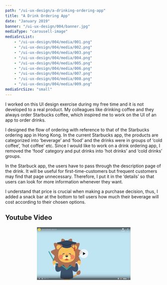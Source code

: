 ```yaml
---
path: "/ui-ux-design/a-drinking-ordering-app"
title: "A Drink Ordering App"
date: "January 2019"
banner: "/ui-ux-design/004/banner.jpg"
mediaType: "carousell-image"
mediaSrcList:
    - "/ui-ux-design/004/media/001.png"
    - "/ui-ux-design/004/media/002.png"
    - "/ui-ux-design/004/media/003.png"
    - "/ui-ux-design/004/media/004.png"
    - "/ui-ux-design/004/media/005.png"
    - "/ui-ux-design/004/media/006.png"
    - "/ui-ux-design/004/media/007.png"
    - "/ui-ux-design/004/media/008.png"
    - "/ui-ux-design/004/media/009.png"
mediaSrcSize: "small"
---
```


I worked on this UI design exercise during my free time and it is not developed to a real product. My colleagues like drinking coffee and they always order Starbucks coffee, which inspired me to work on the UI of an app to order drinks.

I designed the flow of ordering with reference to that of the Starbucks ordering app in Hong Kong. In the current Starbucks app, the products are categorized into ‘beverage’ and ‘food’ and the drinks were in groups of ‘cold coffee’, ‘hot coffee’ etc. Since I would like to work on a drink ordering app, I removed the ‘food’ category and put drinks into ‘hot drinks’ and ‘cold drinks’ groups.

In the Starbuck app, the users have to pass through the description page of the drink. It will be useful for first-time-customers but frequent customers may find that page unnecessary. Therefore, I put it in the ‘details’ so that users can look for more information whenever they want.

I understand that price is crucial when making a purchase decision, thus, I added a snack bar at the bottom to tell users how much their beverage will cost according to their chosen options.

## Youtube Video

<div style="margin:0px auto; text-align:center;">
    <a href="https://www.youtube.com/watch?v=q2XzTIiyTGw">
        <img src="/graphic-design/004/cover.png" alt="Youtube Video" width="60%">
    </a>
</div>